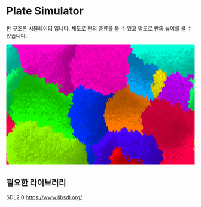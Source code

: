 # Plate Simulator

판 구조론 시뮬레이터 입니다.
채도로 판의 종류를 볼 수 있고
명도로 판의 높이를 볼 수 있습니다.

![alt text](image.png "")

## 필요한 라이브러리
SDL2.0 <https://www.libsdl.org/>
